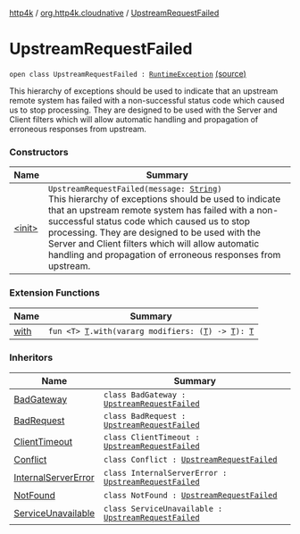 [http4k](../../index.md) / [org.http4k.cloudnative](../index.md) / [UpstreamRequestFailed](./index.md)

# UpstreamRequestFailed

`open class UpstreamRequestFailed : `[`RuntimeException`](https://kotlinlang.org/api/latest/jvm/stdlib/kotlin/-runtime-exception/index.html) [(source)](https://github.com/http4k/http4k/blob/master/http4k-cloudnative/src/main/kotlin/org/http4k/cloudnative/UpstreamRequestFailed.kt#L9)

This hierarchy of exceptions should be used to indicate that an upstream remote system has failed with a
non-successful status code which caused us to stop processing. They are designed to be used with the
Server and Client filters which will allow automatic handling and propagation of erroneous responses from
upstream.

### Constructors

| Name | Summary |
|---|---|
| [&lt;init&gt;](-init-.md) | `UpstreamRequestFailed(message: `[`String`](https://kotlinlang.org/api/latest/jvm/stdlib/kotlin/-string/index.html)`)`<br>This hierarchy of exceptions should be used to indicate that an upstream remote system has failed with a non-successful status code which caused us to stop processing. They are designed to be used with the Server and Client filters which will allow automatic handling and propagation of erroneous responses from upstream. |

### Extension Functions

| Name | Summary |
|---|---|
| [with](../../org.http4k.core/with.md) | `fun <T> `[`T`](../../org.http4k.core/with.md#T)`.with(vararg modifiers: (`[`T`](../../org.http4k.core/with.md#T)`) -> `[`T`](../../org.http4k.core/with.md#T)`): `[`T`](../../org.http4k.core/with.md#T) |

### Inheritors

| Name | Summary |
|---|---|
| [BadGateway](../-bad-gateway/index.md) | `class BadGateway : `[`UpstreamRequestFailed`](./index.md) |
| [BadRequest](../-bad-request/index.md) | `class BadRequest : `[`UpstreamRequestFailed`](./index.md) |
| [ClientTimeout](../-client-timeout/index.md) | `class ClientTimeout : `[`UpstreamRequestFailed`](./index.md) |
| [Conflict](../-conflict/index.md) | `class Conflict : `[`UpstreamRequestFailed`](./index.md) |
| [InternalServerError](../-internal-server-error/index.md) | `class InternalServerError : `[`UpstreamRequestFailed`](./index.md) |
| [NotFound](../-not-found/index.md) | `class NotFound : `[`UpstreamRequestFailed`](./index.md) |
| [ServiceUnavailable](../-service-unavailable/index.md) | `class ServiceUnavailable : `[`UpstreamRequestFailed`](./index.md) |
